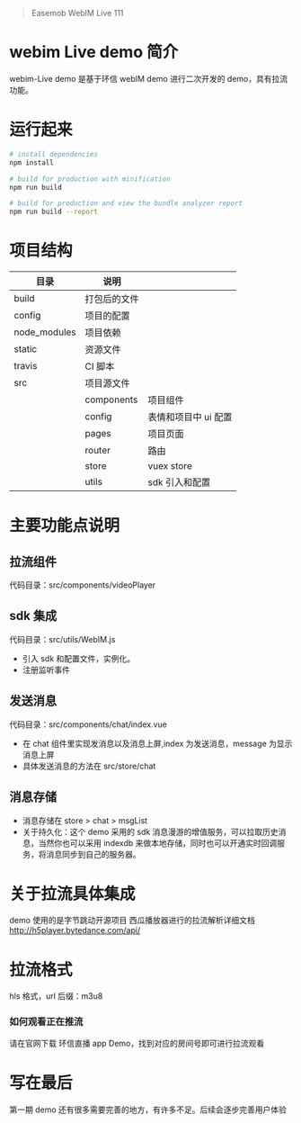 > Easemob WebIM Live 111

# webim Live demo 简介

webim-Live demo 是基于环信 webIM demo 进行二次开发的 demo，具有拉流功能。

# 运行起来

```bash
# install dependencies
npm install

# build for production with minification
npm run build

# build for production and view the bundle analyzer report
npm run build --report
```

# 项目结构

| 目录         | 说明         |                      |
| ------------ | ------------ | -------------------- |
| build        | 打包后的文件 |
| config       | 项目的配置   |
| node_modules | 项目依赖     |
| static       | 资源文件     |
| travis       | CI 脚本      |
| src          | 项目源文件   |
|              | components   | 项目组件             |
|              | config       | 表情和项目中 ui 配置 |
|              | pages        | 项目页面             |
|              | router       | 路由                 |
|              | store        | vuex store           |
|              | utils        | sdk 引入和配置       |

# 主要功能点说明

## 拉流组件

代码目录：src/components/videoPlayer

## sdk 集成

代码目录：src/utils/WebIM.js

- 引入 sdk 和配置文件，实例化。
- 注册监听事件

## 发送消息

代码目录：src/components/chat/index.vue

- 在 chat 组件里实现发消息以及消息上屏,index 为发送消息，message 为显示消息上屏
- 具体发送消息的方法在 src/store/chat

## 消息存储

- 消息存储在 store > chat > msgList
- 关于持久化：这个 demo 采用的 sdk 消息漫游的增值服务，可以拉取历史消息，当然你也可以采用 indexdb 来做本地存储，同时也可以开通实时回调服务，将消息同步到自己的服务器。

# 关于拉流具体集成

demo 使用的是字节跳动开源项目 西瓜播放器进行的拉流解析详细文档 http://h5player.bytedance.com/api/

# 拉流格式

hls 格式，url 后缀：m3u8

### 如何观看正在推流

请在官网下载 环信直播 app Demo，找到对应的房间号即可进行拉流观看

# 写在最后

第一期 demo 还有很多需要完善的地方，有许多不足。后续会逐步完善用户体验

